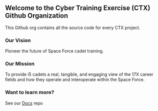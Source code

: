 ## Welcome to the Cyber Training Exercise (CTX) Github Organization

This Github org contains all the source code for every CTX project.

### Our Vision

Pioneer the future of Space Force cadet training.

### Our Mission

To provide i5 cadets a real, tangible, and engaging view of the 17X career fields and how they operate and interoperate within the Space Force.

### Want to learn more?

See our [Docs](https://github.com/CyberTrainingExercise/Docs/blob/master/readme.md) repo
